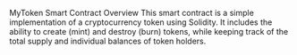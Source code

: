 MyToken Smart Contract
Overview
This smart contract is a simple implementation of a cryptocurrency token using Solidity. It includes the ability to create (mint) and destroy (burn) tokens, while keeping track of the total supply and individual balances of token holders.
